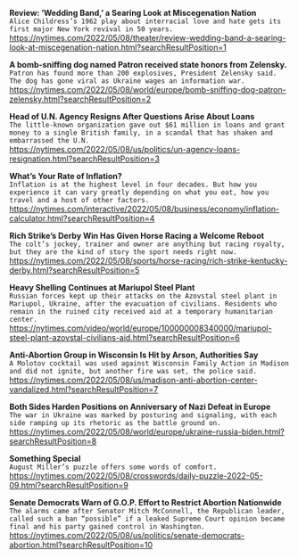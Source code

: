 **Review: ‘Wedding Band,’ a Searing Look at Miscegenation Nation**\
`Alice Childress’s 1962 play about interracial love and hate gets its first major New York revival in 50 years.`\
https://nytimes.com/2022/05/08/theater/review-wedding-band-a-searing-look-at-miscegenation-nation.html?searchResultPosition=1

**A bomb-sniffing dog named Patron received state honors from Zelensky.**\
`Patron has found more than 200 explosives, President Zelensky said. The dog has gone viral as Ukraine wages an information war.`\
https://nytimes.com/2022/05/08/world/europe/bomb-sniffing-dog-patron-zelensky.html?searchResultPosition=2

**Head of U.N. Agency Resigns After Questions Arise About Loans**\
`The little-known organization gave out $61 million in loans and grant money to a single British family, in a scandal that has shaken and embarrassed the U.N.`\
https://nytimes.com/2022/05/08/us/politics/un-agency-loans-resignation.html?searchResultPosition=3

**What’s Your Rate of Inflation?**\
`Inflation is at the highest level in four decades. But how you experience it can vary greatly depending on what you eat, how you travel and a host of other factors.`\
https://nytimes.com/interactive/2022/05/08/business/economy/inflation-calculator.html?searchResultPosition=4

**Rich Strike’s Derby Win Has Given Horse Racing a Welcome Reboot**\
`The colt’s jockey, trainer and owner are anything but racing royalty, but they are the kind of story the sport needs right now.`\
https://nytimes.com/2022/05/08/sports/horse-racing/rich-strike-kentucky-derby.html?searchResultPosition=5

**Heavy Shelling Continues at Mariupol Steel Plant**\
`Russian forces kept up their attacks on the Azovstal steel plant in Mariupol, Ukraine, after the evacuation of civilians. Residents who remain in the ruined city received aid at a temporary humanitarian center.`\
https://nytimes.com/video/world/europe/100000008340000/mariupol-steel-plant-azovstal-civilians-aid.html?searchResultPosition=6

**Anti-Abortion Group in Wisconsin Is Hit by Arson, Authorities Say**\
`A Molotov cocktail was used against Wisconsin Family Action in Madison and did not ignite, but another fire was set, the police said.`\
https://nytimes.com/2022/05/08/us/madison-anti-abortion-center-vandalized.html?searchResultPosition=7

**Both Sides Harden Positions on Anniversary of Nazi Defeat in Europe**\
`The war in Ukraine was marked by posturing and signaling, with each side ramping up its rhetoric as the battle ground on.`\
https://nytimes.com/2022/05/08/world/europe/ukraine-russia-biden.html?searchResultPosition=8

**Something Special**\
`August Miller’s puzzle offers some words of comfort.`\
https://nytimes.com/2022/05/08/crosswords/daily-puzzle-2022-05-09.html?searchResultPosition=9

**Senate Democrats Warn of G.O.P. Effort to Restrict Abortion Nationwide**\
`The alarms came after Senator Mitch McConnell, the Republican leader, called such a ban “possible” if a leaked Supreme Court opinion became final and his party gained control in Washington.`\
https://nytimes.com/2022/05/08/us/politics/senate-democrats-abortion.html?searchResultPosition=10

